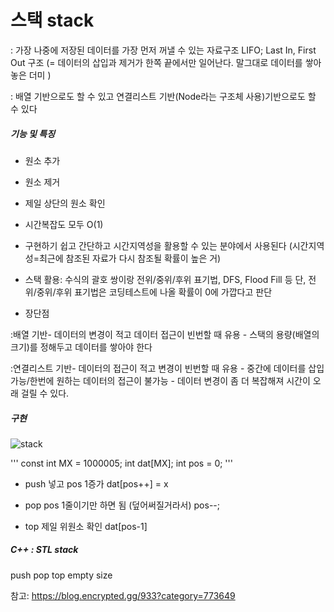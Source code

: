 # 스택 stack

: 가장 나중에 저장된 데이터를 가장 먼저 꺼낼 수 있는 자료구조
  LIFO; Last In, First Out 구조
  (= 데이터의 삽입과 제거가 한쪽 끝에서만 일어난다. 말그대로 데이터를 쌓아놓은 더미 )
  
: 배열 기반으로도 할 수 있고 연결리스트 기반(Node라는 구조체 사용)기반으로도 할 수 있다

##### 기능 및 특징
- 원소 추가
- 원소 제거
- 제일 상단의 원소 확인
- 시간복잡도 모두 O(1)

- 구현하기 쉽고 간단하고 시간지역성을 활용할 수 있는 분야에서 사용된다
  (시간지역성=최근에 참조된 자료가 다시 참조될 확률이 높은 거)

- 스택 활용: 수식의 괄호 쌍이랑 전위/중위/후위 표기법, DFS, Flood Fill 등
단, 전위/중위/후위 표기법은 코딩테스트에 나올 확률이 0에 가깝다고 판단

- 장단점

 :배열 기반- 데이터의 변경이 적고 데이터 접근이 빈번할 때 유용
          - 스택의 용량(배열의 크기)를 정해두고 데이터를 쌓아야 한다
          
 :연결리스트 기반- 데이터의 접근이 적고 변경이 빈번할 때 유용
                - 중간에 데이터를 삽입가능/한번에 원하는 데이터의 접근이 불가능
                - 데이터 변경이 좀 더 복잡해져 시간이 오래 걸릴 수 있다.


##### 구현
![stack](https://img1.daumcdn.net/thumb/R1280x0/?scode=mtistory2&fname=https%3A%2F%2Fk.kakaocdn.net%2Fdn%2Fb5m0ma%2FbtqCxQOj9Zw%2FpM13PqCm2NEn8qkKMpXexK%2Fimg.png)

'''
const int MX = 1000005;
int dat[MX];
int pos = 0;
'''

- push
넣고 pos 1증가
dat[pos++] = x

- pop
pos 1줄이기만 하면 됨 (덮어써질거라서)
pos--;

- top
제일 위원소 확인
dat[pos-1]


##### C++ : STL stack
push
pop
top
empty
size



참고: https://blog.encrypted.gg/933?category=773649


 